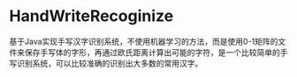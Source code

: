 # HandWriteRecoginize
基于Java实现手写汉字识别系统，不使用机器学习的方法，而是使用0-1矩阵的文件来保存手写体的字形，再通过欧氏距离计算出可能的字符，是一个比较简单的手写识别系统，可以比较准确的识别出大多数的常用汉字。

